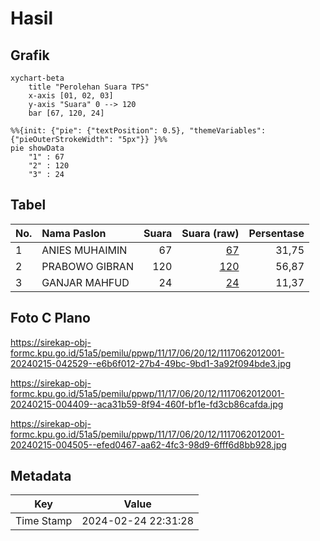 # Hasil

## Grafik

```mermaid
xychart-beta
    title "Perolehan Suara TPS"
    x-axis [01, 02, 03]
    y-axis "Suara" 0 --> 120
    bar [67, 120, 24]
```

```mermaid
%%{init: {"pie": {"textPosition": 0.5}, "themeVariables": {"pieOuterStrokeWidth": "5px"}} }%%
pie showData
    "1" : 67
    "2" : 120
    "3" : 24
```

## Tabel

| No. | Nama Paslon    | Suara | Suara (raw) | Persentase |
|:--- |:-------------- | -----:| -----------:| ----------:|
| 1   | ANIES MUHAIMIN | 67    | [67][p-1]   | 31,75      |
| 2   | PRABOWO GIBRAN | 120   | [120][p-2]  | 56,87      |
| 3   | GANJAR MAHFUD  | 24    | [24][p-3]   | 11,37      |


[p-1]: https://github.com/gigit-pemilu/pemilu-2024-11-aceh/blob/main/pilpres/hitung-suara/sub/11-aceh/sub/17-bener-meriah/sub/06-wih-pesam/sub/2012-jamur-uluh/sub/001-tps/sub/paslon-1.txt
[p-2]: https://github.com/gigit-pemilu/pemilu-2024-11-aceh/blob/main/pilpres/hitung-suara/sub/11-aceh/sub/17-bener-meriah/sub/06-wih-pesam/sub/2012-jamur-uluh/sub/001-tps/sub/paslon-2.txt
[p-3]: https://github.com/gigit-pemilu/pemilu-2024-11-aceh/blob/main/pilpres/hitung-suara/sub/11-aceh/sub/17-bener-meriah/sub/06-wih-pesam/sub/2012-jamur-uluh/sub/001-tps/sub/paslon-3.txt

## Foto C Plano

https://sirekap-obj-formc.kpu.go.id/51a5/pemilu/ppwp/11/17/06/20/12/1117062012001-20240215-042529--e6b6f012-27b4-49bc-9bd1-3a92f094bde3.jpg

https://sirekap-obj-formc.kpu.go.id/51a5/pemilu/ppwp/11/17/06/20/12/1117062012001-20240215-004409--aca31b59-8f94-460f-bf1e-fd3cb86cafda.jpg

https://sirekap-obj-formc.kpu.go.id/51a5/pemilu/ppwp/11/17/06/20/12/1117062012001-20240215-004505--efed0467-aa62-4fc3-98d9-6fff6d8bb928.jpg


## Metadata

| Key        | Value               |
| ---------- | ------------------- |
| Time Stamp | 2024-02-24 22:31:28 |



